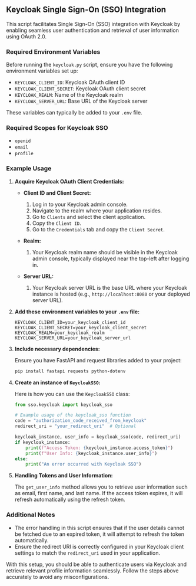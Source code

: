 ## Keycloak Single Sign-On (SSO) Integration

This script facilitates Single Sign-On (SSO) integration with Keycloak by enabling seamless user authentication and retrieval of user information using OAuth 2.0.

### Required Environment Variables

Before running the `keycloak.py` script, ensure you have the following environment variables set up:

- `KEYCLOAK_CLIENT_ID`: Keycloak OAuth client ID
- `KEYCLOAK_CLIENT_SECRET`: Keycloak OAuth client secret
- `KEYCLOAK_REALM`: Name of the Keycloak realm
- `KEYCLOAK_SERVER_URL`: Base URL of the Keycloak server

These variables can typically be added to your `.env` file.

### Required Scopes for Keycloak SSO

- `openid`
- `email`
- `profile`

### Example Usage

1. **Acquire Keycloak OAuth Client Credentials:**

   - **Client ID and Client Secret:**
     1. Log in to your Keycloak admin console.
     2. Navigate to the realm where your application resides.
     3. Go to `Clients` and select the client application.
     4. Copy the `Client ID`.
     5. Go to the `Credentials` tab and copy the `Client Secret`.
   
   - **Realm:**
     1. Your Keycloak realm name should be visible in the Keycloak admin console, typically displayed near the top-left after logging in.
   
   - **Server URL:**
     1. Your Keycloak server URL is the base URL where your Keycloak instance is hosted (e.g., `http://localhost:8080` or your deployed server URL).

2. **Add these environment variables to your `.env` file:**

   ```env
   KEYCLOAK_CLIENT_ID=your_keycloak_client_id
   KEYCLOAK_CLIENT_SECRET=your_keycloak_client_secret
   KEYCLOAK_REALM=your_keycloak_realm
   KEYCLOAK_SERVER_URL=your_keycloak_server_url
   ```

3. **Include necessary dependencies:**

   Ensure you have FastAPI and request libraries added to your project:
   ```bash
   pip install fastapi requests python-dotenv
   ```

4. **Create an instance of `KeycloakSSO`:**

   Here is how you can use the `KeycloakSSO` class:
   
   ```python
   from sso.keycloak import keycloak_sso

   # Example usage of the keycloak_sso function
   code = "authorization_code_received_from_keycloak"
   redirect_uri = "your_redirect_uri"  # Optional
   
   keycloak_instance, user_info = keycloak_sso(code, redirect_uri)
   if keycloak_instance:
       print(f"Access Token: {keycloak_instance.access_token}")
       print(f"User Info: {keycloak_instance.user_info}")
   else:
       print("An error occurred with Keycloak SSO")
   ```

5. **Handling Tokens and User Information:**

   The `get_user_info` method allows you to retrieve user information such as email, first name, and last name. If the access token expires, it will refresh automatically using the refresh token.

### Additional Notes

- The error handling in this script ensures that if the user details cannot be fetched due to an expired token, it will attempt to refresh the token automatically.
- Ensure the redirect URI is correctly configured in your Keycloak client settings to match the `redirect_uri` used in your application.

With this setup, you should be able to authenticate users via Keycloak and retrieve relevant profile information seamlessly. Follow the steps above accurately to avoid any misconfigurations.